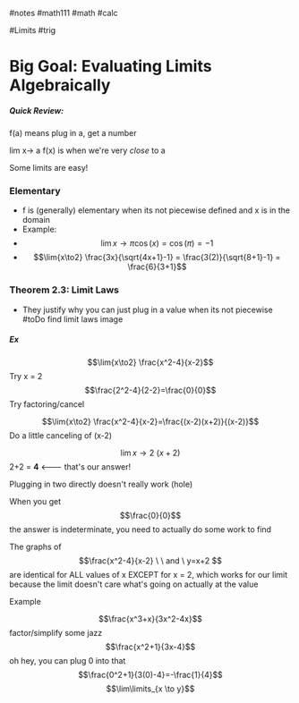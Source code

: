 #notes #math111 #math #calc

#Limits #trig 


# Big Goal: Evaluating Limits Algebraically


##### Quick Review:
f(a) means plug in a, get a number

lim x-> a f(x) is when we're very *close* to a

Some limits are easy!

### Elementary
- f is (generally) elementary when its not piecewise defined and x is in the domain
- Example:
- $$\lim{x\to\pi} \cos(x) = \cos(\pi) = -1$$
- $$\lim{x\to2} \frac{3x}{\sqrt{4x+1}-1} = \frac{3(2)}{\sqrt{8+1}-1} = \frac{6}{3+1}$$
### Theorem 2.3: Limit Laws
- They justify why you can just plug in a value when its not piecewise #toDo find limit laws image

##### Ex
$$\lim{x\to2} \frac{x^2-4}{x-2}$$
Try x = 2
$$\frac{2^2-4}{2-2}=\frac{0}{0}$$ Try factoring/cancel

$$\lim{x\to2} \frac{x^2-4}{x-2}=\frac{(x-2)(x+2)}{(x-2)}$$
Do a little canceling of (x-2)

$$\lim{x\to2} \ (x+2)$$
2+2 = **4** <--- that's our answer!

Plugging in two directly doesn't really work (hole) 

When you get $$\frac{0}{0}$$
the answer is indeterminate, you need to actually do some work to find

The graphs of$$\frac{x^2-4}{x-2} \ \ and \ y=x+2 $$
are identical for ALL values of x EXCEPT for x = 2, which works for our limit because the limit doesn't care what's going on actually at the value

Example

$$\frac{x^3+x}{3x^2-4x}$$
factor/simplify some jazz
$$\frac{x^2+1}{3x-4}$$
oh hey, you can plug 0 into that$$\frac{0^2+1}{3(0)-4}=-\frac{1}{4}$$
$$\lim\limits_{x \to y}$$